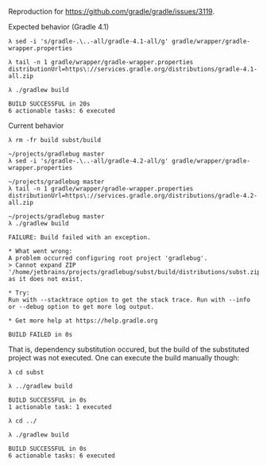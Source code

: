 Reproduction for https://github.com/gradle/gradle/issues/3119.

Expected behavior (Gradle 4.1)

```
λ sed -i 's/gradle-.\..-all/gradle-4.1-all/g' gradle/wrapper/gradle-wrapper.properties

λ tail -n 1 gradle/wrapper/gradle-wrapper.properties
distributionUrl=https\://services.gradle.org/distributions/gradle-4.1-all.zip

λ ./gradlew build

BUILD SUCCESSFUL in 20s
6 actionable tasks: 6 executed
```


Current behavior

```
λ rm -fr build subst/build

~/projects/gradlebug master
λ sed -i 's/gradle-.\..-all/gradle-4.2-all/g' gradle/wrapper/gradle-wrapper.properties

~/projects/gradlebug master
λ tail -n 1 gradle/wrapper/gradle-wrapper.properties
distributionUrl=https\://services.gradle.org/distributions/gradle-4.2-all.zip

~/projects/gradlebug master
λ ./gradlew build

FAILURE: Build failed with an exception.

* What went wrong:
A problem occurred configuring root project 'gradlebug'.
> Cannot expand ZIP '/home/jetbrains/projects/gradlebug/subst/build/distributions/subst.zip' as it does not exist.

* Try:
Run with --stacktrace option to get the stack trace. Run with --info or --debug option to get more log output.

* Get more help at https://help.gradle.org

BUILD FAILED in 0s
```

That is, dependency substitution occured, but the build of the substituted project was not 
executed. One can execute the build manually though:


```
λ cd subst

λ ../gradlew build

BUILD SUCCESSFUL in 0s
1 actionable task: 1 executed

λ cd ../

λ ./gradlew build

BUILD SUCCESSFUL in 0s
6 actionable tasks: 6 executed
```